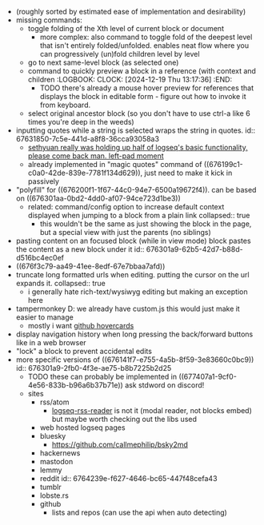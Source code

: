 - (roughly sorted by estimated ease of implementation and desirability)
- missing commands:
	- toggle folding of the Xth level of current block or document
		- more complex: also command to toggle fold of the deepest level that isn't entirely folded/unfolded. enables neat flow where you can progressively (un)fold children level by level
	- go to next same-level block (as selected one)
	- command to quickly preview a block in a reference (with context and children
	  :LOGBOOK:
	  CLOCK: [2024-12-19 Thu 13:17:36]
	  :END:
		- TODO there's already a mouse hover preview for references that displays the block in editable form - figure out how to invoke it from keyboard.
	- select original ancestor block (so you don't have to use ctrl-a like 6 times you're deep in the weeds)
- inputting quotes while a string is selected wraps the string in quotes.
  id:: 67631850-7c5e-441d-a8f8-36cca93058a3
	- [sethyuan really was holding up half of logseq's basic functionality, please come back man. left-pad moment](https://discord.com/channels/725182569297215569/752845167030960141/1199153970833281145)
	- already implemented in "magic quotes" command of ((676199c1-c0a0-42de-839e-7781f134d629)), just need to make it kick in passively
- "polyfill" for ((676200f1-1f67-44c0-94e7-6500a19672f4)). can be based on ((676301aa-0bd2-4dd0-af07-94ce723d1be3))
	- related: command/config option to increase default context displayed when jumping to a block from a plain link
	  collapsed:: true
		- this wouldn't be the same as just showing the block in the page, but a special view with just the parents (no siblings)
- pasting content on an focused block (while in view mode) block pastes the content as a new block under it
  id:: 676301a9-62b5-42d7-b88d-d516bc4ec0ef
- ((676f3c79-aa49-41ee-8edf-67e7bbaa7afd))
- truncate long formatted urls when editing. putting the cursor on the url expands it.
  collapsed:: true
	- i generally hate rich-text/wysiwyg editing but making an exception here
- tampermonkey D: we already have custom.js this would just make it easier to manage
	- mostly i want [github hovercards](https://github.com/Justineo/github-hovercard)
- display navigation history when long pressing the back/forward buttons like in a web browser
- "lock" a block to prevent accidental edits
- more specific versions of ((676141f7-e755-4a5b-8f59-3e83660c0bc9))
  id:: 676301a9-2fb0-4f3e-ae75-b8b7225b2d25
	- TODO these can probably be implemented in ((677407a1-9cf0-4e56-833b-b96a6b37b71e))
	  ask stdword on discord!
	- sites
		- rss/atom
			- [logseq-rss-reader](https://github.com/b-yp/logseq-rss-reader) is not it (modal reader, not blocks embed) but maybe worth checking out the libs used
		- web hosted logseq pages
		- bluesky
			- https://github.com/callmephilip/bsky2md
		- hackernews
		- mastodon
		- lemmy
		- reddit
		  id:: 6764239e-f627-4646-bc65-447f48cefa43
		- tumblr
		- lobste.rs
		- github
			- lists and repos (can use the api when auto detecting)